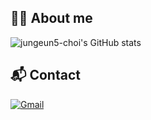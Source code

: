 ## 🙋‍♀️ About me

![jungeun5-choi's GitHub stats](https://github-readme-stats.vercel.app/api?username=jungeun5-choi&show_icons=true&theme=vue-dark)

## 📬 Contact
[![Gmail](https://img.shields.io/badge/jungeun5.choi-D14836?style=for-the-badge&logo=gmail&logoColor=white&link=mailto:jungeun5.choi@gmail.com)](mailto:jungeun5.choi@gmail.com)

<!--
**jungeun5-choi/jungeun5-choi** is a ✨ _special_ ✨ repository because its `README.md` (this file) appears on your GitHub profile.

Here are some ideas to get you started:

- 🔭 I’m currently working on ...
- 🌱 I’m currently learning ...
- 👯 I’m looking to collaborate on ...
- 🤔 I’m looking for help with ...
- 💬 Ask me about ...
- 📫 How to reach me: ...
- 😄 Pronouns: ...
- ⚡ Fun fact: ...
-->
